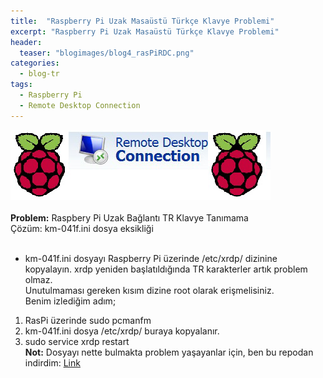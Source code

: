 ```yaml
---
title:  "Raspberry Pi Uzak Masaüstü Türkçe Klavye Problemi"
excerpt: "Raspberry Pi Uzak Masaüstü Türkçe Klavye Problemi"
header:
  teaser: "blogimages/blog4_rasPiRDC.png"
categories: 
  - blog-tr
tags:
  - Raspberry Pi
  - Remote Desktop Connection
---
```


![vac](/images/blogimages/blog4_rasPiRDC.png "RasPi")<br>
<br>
**Problem:** Raspbery Pi Uzak Bağlantı TR Klavye Tanımama <br>
Çözüm: km-041f.ini dosya eksikliği<br>
<br>
- km-041f.ini dosyayı Raspberry Pi üzerinde /etc/xrdp/ dizinine kopyalayın. xrdp yeniden başlatıldığında TR karakterler artık problem olmaz.<br>
Unutulmaması gereken kısım dizine root olarak erişmelisiniz.<br>
Benim izlediğim adım; <br>
1. RasPi üzerinde sudo pcmanfm <br>
2. km-041f.ini dosya /etc/xrdp/ buraya kopyalanır.<br>
3. sudo service xrdp restart<br>
**Not:** Dosyayı nette bulmakta problem yaşayanlar için, ben bu repodan indirdim: [Link](https://github.com/Sighillrob/ulteo4Kode4kids/tree/master/xrdp/instfiles "asd")









